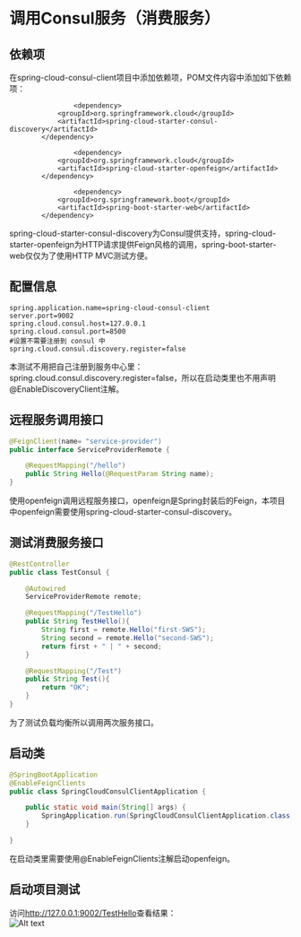 # 调用Consul服务（消费服务）

## 依赖项

在spring-cloud-consul-client项目中添加依赖项，POM文件内容中添加如下依赖项：  

```text
                <dependency>
			<groupId>org.springframework.cloud</groupId>
			<artifactId>spring-cloud-starter-consul-discovery</artifactId>
		</dependency>

                <dependency>
			<groupId>org.springframework.cloud</groupId>
			<artifactId>spring-cloud-starter-openfeign</artifactId>
		</dependency>

                <dependency>
			<groupId>org.springframework.boot</groupId>
			<artifactId>spring-boot-starter-web</artifactId>
		</dependency>
```

spring-cloud-starter-consul-discovery为Consul提供支持，spring-cloud-starter-openfeign为HTTP请求提供Feign风格的调用，spring-boot-starter-web仅仅为了使用HTTP MVC测试方便。  

## 配置信息

```text
spring.application.name=spring-cloud-consul-client
server.port=9002
spring.cloud.consul.host=127.0.0.1
spring.cloud.consul.port=8500
#设置不需要注册到 consul 中
spring.cloud.consul.discovery.register=false
```

本测试不用把自己注册到服务中心里：spring.cloud.consul.discovery.register=false，所以在启动类里也不用声明@EnableDiscoveryClient注解。

## 远程服务调用接口

```java
@FeignClient(name= "service-provider")
public interface ServiceProviderRemote {

	@RequestMapping("/hello")
	public String Hello(@RequestParam String name);
}
```

使用openfeign调用远程服务接口，openfeign是Spring封装后的Feign，本项目中openfeign需要使用spring-cloud-starter-consul-discovery。

## 测试消费服务接口

```java
@RestController
public class TestConsul {

	@Autowired
	ServiceProviderRemote remote;

	@RequestMapping("/TestHello")
	public String TestHello(){
		String first = remote.Hello("first-SWS");
		String second = remote.Hello("second-SWS");
		return first + " | " + second;
	}

	@RequestMapping("/Test")
	public String Test(){
		return "OK";
	}
}
```

为了测试负载均衡所以调用两次服务接口。

## 启动类

```java
@SpringBootApplication
@EnableFeignClients
public class SpringCloudConsulClientApplication {

	public static void main(String[] args) {
		SpringApplication.run(SpringCloudConsulClientApplication.class, args);
	}

}
```

在启动类里需要使用@EnableFeignClients注解启动openfeign。

## 启动项目测试

访问<http://127.0.0.1:9002/TestHello>查看结果：  
![Alt text](http://static.bluersw.com/images/spring-cloud-consul-client-07.png)  
